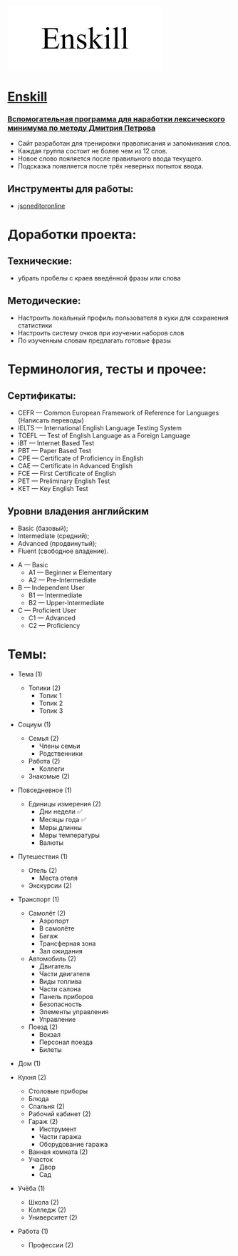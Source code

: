 ![alt text](img/enskill.png "Title")
# [Enskill](https://aruytehno.github.io/enskill/)
### [Вспомогательная программа для наработки лексического минимума по методу Дмитрия Петрова](https://aruytehno.github.io/enskill/englotron/index.html)
* Сайт разработан для тренировки правописания и запоминания слов.
* Каждая группа состоит не более чем из 12 слов.
* Новое слово пояляется после правильного ввода текущего.
* Подсказка появляется после трёх неверных попыток ввода.
## Инструменты для работы:
* [jsoneditoronline](https://jsoneditoronline.org/#)

# Доработки проекта: 
## Технические:
- убрать пробелы с краев введённой фразы или слова

## Методические:
* Настроить локальный профиль пользователя в куки для сохранения статистики
* Настроить систему очков при изучении наборов слов
* По изученным словам предлагать готовые фразы

# Терминология, тесты и прочее:
## Сертификаты:
- CEFR — Common European Framework of Reference for Languages (Написать переводы)
- IELTS — International English Language Testing System
- TOEFL — Test of English Language as a Foreign Language
- iBT — Internet Based Test
- PBT — Paper Based Test
- CPE — Certificate of Proficiency in English
- CAE — Certificate in Advanced English
- FCE — First Certificate of English
- PET — Preliminary English Test
- KET — Key English Test

## Уровни владения английским
- Basic (базовый);
- Intermediate (средний);
- Advanced (продвинутый);
- Fluent (свободное владение).

* A — Basic 
  * A1 — Beginner и Elementary
  * A2 — Pre-Intermediate
* B — Independent User
  * B1 — Intermediate
  * B2 — Upper-Intermediate
* C — Proficient User
  * C1 — Advanced
  * C2 — Proficiency


# Темы:
* Тема (1)
    * Топики (2)
        * Топик 1
        * Топик 2
        * Топик 3
* Социум (1)
    * Семья (2)
        * Члены семьи
        * Родственники
    * Работа (2)
        * Коллеги
    * Знакомые (2)
* Повседневное (1)
    * Единицы измерения (2)
        * Дни недели ✅
        * Месяцы года ✅
        * Меры длинны
        * Меры температуры
        * Валюты
* Путешествия (1)
    * Отель (2)
        * Места отеля
    * Экскурсии (2)

* Транспорт (1)
    * Самолёт (2)
        * Аэропорт
        * В самолёте
        * Багаж
        * Трансферная зона
        * Зал ожидания
    * Автомобиль (2)
        * Двигатель
        * Части двигателя
        * Виды топлива
        * Части салона
        * Панель приборов
        * Безопасность
        * Элементы управления
        * Управление
    * Поезд (2)
        * Вокзал
        * Персонал поезда
        * Билеты
* Дом (1)
* Кухня (2)
    * Столовые приборы
    * Блюда
    * Спальня (2)
    * Рабочий кабинет (2)
    * Гараж (2)
        * Инструмент
        * Части гаража
        * Оборудование гаража
    * Ванная комната (2)
    * Участок
        * Двор
        * Сад
* Учёба (1)
    * Школа (2)
    * Колледж (2)
    * Университет (2)
* Работа (1)
    * Профессии (2)
